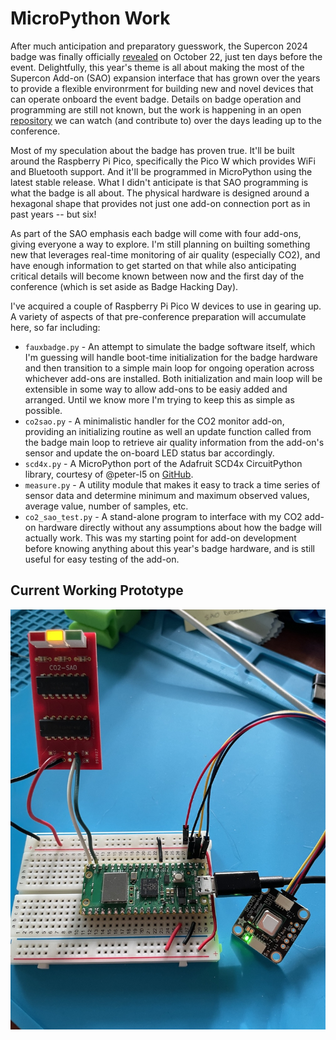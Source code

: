 # MicroPython Work


After much anticipation and preparatory guesswork, the Supercon 2024 badge was finally officially [revealed](https://hackaday.com/2024/10/22/the-2024-hackaday-supercon-sao-badge-reveal/) on October 22, just ten days before the event.  Delightfully, this year's theme is all about making the most of the Supercon Add-on (SAO) expansion interface that has grown over the years to provide a flexible environrment for building new and novel devices that can operate onboard the event badge. Details on badge operation and programming are still not known, but the work is happening in an open [repository](https://github.com/Hack-a-Day/2024-Supercon-8-Add-On-Badge) we can watch (and contribute to) over the days leading up to the conference.

Most of my speculation about the badge has proven true.  It'll be built around the Raspberry Pi Pico, specifically the Pico W which provides WiFi and Bluetooth support.  And it'll be programmed in MicroPython using the latest stable release.  What I didn't anticipate is that SAO programming is what the badge is all about.  The physical hardware is designed around a hexagonal shape that provides not just one add-on connection port as in past years -- but six!

As part of the SAO emphasis each badge will come with four add-ons, giving everyone a way to explore.  I'm still planning on builting something new that leverages real-time monitoring of air quality (especially CO2), and have enough information to get started on that while also anticipating critical details will become known between now and the first day of the conference (which is set aside as Badge Hacking Day).

I've acquired a couple of Raspberry Pi Pico W devices to use in gearing up.  A variety of aspects of that pre-conference preparation will accumulate here, so far including:

* `fauxbadge.py` - An attempt to simulate the badge software itself, which I'm guessing will handle boot-time initialization for the badge hardware and then transition to a simple main loop for ongoing operation across whichever add-ons are installed.  Both initialization and main loop will be extensible in some way to allow add-ons to be easiy added and arranged.  Until we know more I'm trying to keep this as simple as possible.
* `co2sao.py` - A minimalistic handler for the CO2 monitor add-on, providing an initializing routine as well an update function called from the badge main loop to retrieve air quality information from the add-on's sensor and update the on-board LED status bar accordingly.
* `scd4x.py` - A MicroPython port of the Adafruit SCD4x CircuitPython library, courtesy of @peter-l5 on [GitHub](https://github.com/peter-l5/MicroPython_SCD4X).
* `measure.py` - A utility module that makes it easy to track a time series of sensor data and determine minimum and maximum observed values, average value, number of samples, etc.
* `co2_sao_test.py` - A stand-alone program to interface with my CO2 add-on hardware directly without any assumptions about how the badge will actually work.  This was my starting point for add-on development before knowing anything about this year's badge hardware, and is still useful for easy testing of the add-on.

## Current Working Prototype
![CO2 SAO Prototype](/2024/assets/co2sao.jpg)